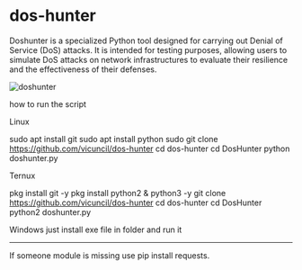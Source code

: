 # dos-hunter
Doshunter is a specialized Python tool designed for carrying out Denial of Service (DoS) attacks. It is intended for testing purposes, allowing users to simulate DoS attacks on network infrastructures to evaluate their resilience and the effectiveness of their defenses.

![doshunter](https://github.com/user-attachments/assets/c22edecb-70f6-45f8-9b49-6d0c9b0329c6)


how to run the script

Linux

sudo apt install git
sudo apt install python
sudo git clone https://github.com/vicuncil/dos-hunter
cd dos-hunter
cd DosHunter
python doshunter.py

Ternux

pkg install git -y
pkg install python2 & python3 -y
git clone https://github.com/vicuncil/dos-hunter
cd dos-hunter
cd DosHunter
python2 doshunter.py

Windows
just install exe file in folder and run it

-------------------------------------------
If someone module is missing use pip install requests.

